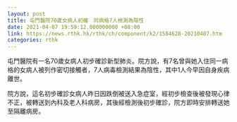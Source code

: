 ```yaml
---
layout: post
title: 屯門醫院70歲女病人初確　同病格7人檢測為陰性
date: 2021-04-07 19:59:12.000000000 +08:00
link: https://news.rthk.hk/rthk/ch/component/k2/1584628-20210407.htm
categories: rthk
---
```


屯門醫院有一名70歲女病人初步確診新型肺炎。院方說，有7名曾與她入住同一病格的女病人被列作密切接觸者，7人病毒檢測結果為陰性，其中1人今早因自身疾病離世。

院方說，這名初步確診女病人昨日因跌倒被送入急症室，經初步檢查後被發現心律不正，被轉送到內科及老人科病房，其後經檢測後初步確診，院方即時安排轉送她至隔離病房。
